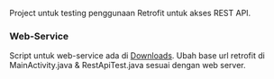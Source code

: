 Project untuk testing penggunaan Retrofit untuk akses REST API.

### Web-Service ###
Script untuk web-service ada di [Downloads](https://bitbucket.org/heapify/test-rest-api-retrofit/downloads).
Ubah base url retrofit di MainActivity.java & RestApiTest.java sesuai dengan web server.